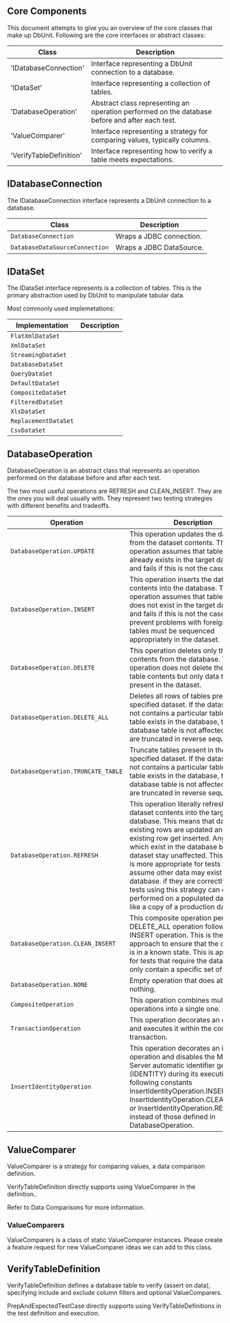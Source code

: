 ## Core Components

This document attempts to give you an overview of the core classes that make up DbUnit. 
Following are the core interfaces or abstract classes: 

| Class | Description |
| ---- | ---- |
| 'IDatabaseConnection' | Interface representing a DbUnit connection to a database. |
| 'IDataSet' | Interface representing a collection of tables. |
| 'DatabaseOperation' | Abstract class representing an operation performed on the database before and after each test. |
| 'ValueComparer' | Interface representing a strategy for comparing values, typically columns. |
| 'VerifyTableDefinition' | Interface representing how to verify a table meets expectations. |

## IDatabaseConnection

The IDatabaseConnection interface represents a DbUnit connection to a database. 

| Class | Description |
| ---- | ---- |
| `DatabaseConnection` | Wraps a JDBC connection. |
| `DatabaseDataSourceConnection` | Wraps a JDBC DataSource. |

## IDataSet

The IDataSet interface represents is a collection of tables. This is the primary abstraction used by DbUnit to manipulate tabular data.

Most commonly used implemetations: 

| Implementation | Description |
| ---- | ---- |
| `FlatXmlDataSet` |  |
| `XmlDataSet` |  |
| `StreamingDataSet` |  |
| `DatabaseDataSet` |  |
| `QueryDataSet` |  |
| `DefaultDataSet` |  |
| `CompositeDataSet` |  |
| `FilteredDataSet` |  |
| `XlsDataSet` |  |
| `ReplacementDataSet` |  |
| `CsvDataSet` |  |

## DatabaseOperation

DatabaseOperation is an abstract class that represents an operation performed on the database before and after each test.

The two most useful operations are REFRESH and CLEAN_INSERT. 
They are the ones you will deal usually with. 
They represent two testing strategies with different benefits and tradeoffs. 

| Operation | Description |
| ---- | ---- |
| `DatabaseOperation.UPDATE` | This operation updates the database from the dataset contents. This operation assumes that table data already exists in the target database and fails if this is not the case. |
| `DatabaseOperation.INSERT` | This operation inserts the dataset contents into the database. This operation assumes that table data does not exist in the target database and fails if this is not the case. To prevent problems with foreign keys, tables must be sequenced appropriately in the dataset. |
| `DatabaseOperation.DELETE` | This operation deletes only the dataset contents from the database. This operation does not delete the entire table contents but only data that are present in the dataset. |
| `DatabaseOperation.DELETE_ALL` | Deletes all rows of tables present in the specified dataset. If the dataset does not contains a particular table, but that table exists in the database, the database table is not affected. Table are truncated in reverse sequence. |
| `DatabaseOperation.TRUNCATE_TABLE` | Truncate tables present in the specified dataset. If the dataset does not contains a particular table, but that table exists in the database, the database table is not affected. Table are truncated in reverse sequence. |
| `DatabaseOperation.REFRESH` | This operation literally refreshes dataset contents into the target database. This means that data of existing rows are updated and non-existing row get inserted. Any rows which exist in the database but not in dataset stay unaffected. This approach is more appropriate for tests that assume other data may exist in the database. if they are correctly written, tests using this strategy can even be performed on a populated database like a copy of a production database. |
| `DatabaseOperation.CLEAN_INSERT` | This composite operation performs a DELETE_ALL operation followed by an INSERT operation. This is the safest approach to ensure that the database is in a known state. This is appropriate for tests that require the database to only contain a specific set of data. |
| `DatabaseOperation.NONE` | Empty operation that does absolutely nothing. |
| `CompositeOperation` | This operation combines multiple operations into a single one. |
| `TransactionOperation` | This operation decorates an operation and executes it within the context of a transaction. |
| `InsertIdentityOperation` | This operation decorates an insert operation and disables the MS SQL Server automatic identifier generation (IDENTITY) during its execution. Use following constants InsertIdentityOperation.INSERT, InsertIdentityOperation.CLEAN_INSERT or InsertIdentityOperation.REFRESH instead of those defined in DatabaseOperation. |

## ValueComparer

ValueComparer is a strategy for comparing values, a data comparison definition.

VerifyTableDefinition directly supports using ValueComparer in the definition..

Refer to Data Comparisons for more information.

### ValueComparers

ValueComparers is a class of static ValueComparer instances. Please create a feature request for new ValueComparer ideas we can add to this class.

## VerifyTableDefinition

VerifyTableDefinition defines a database table to verify (assert on data), specifying include and exclude column filters and optional ValueComparers.

PrepAndExpectedTestCase directly supports using VerifyTableDefinitions in the test definition and execution.

